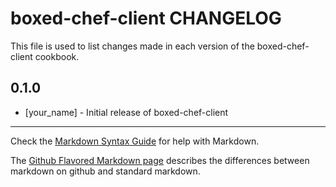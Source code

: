boxed-chef-client CHANGELOG
===========================

This file is used to list changes made in each version of the boxed-chef-client cookbook.

0.1.0
-----
- [your_name] - Initial release of boxed-chef-client

- - -
Check the [Markdown Syntax Guide](http://daringfireball.net/projects/markdown/syntax) for help with Markdown.

The [Github Flavored Markdown page](http://github.github.com/github-flavored-markdown/) describes the differences between markdown on github and standard markdown.
